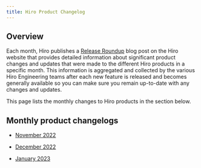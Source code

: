 ```yaml
---
title: Hiro Product Changelog
---
```


## Overview

Each month, Hiro publishes a [Release Roundup](https://www.hiro.so/blog-categories/hiro) blog post on the Hiro website that provides detailed information about significant product changes and updates that were made to the different Hiro products in a specific month. This information is aggregated and collected by the various Hiro Engineering teams after each new feature is released and becomes generally available so you can make sure you remain up-to-date with any changes and updates.

This page lists the monthly changes to Hiro products in the section below.

## Monthly product changelogs

- [November 2022](https://docs.hiro.so/references/changelog-november)

- [December 2022](https://docs.hiro.so/references/changelog-december)

- [January 2023](https://www.hiro.so/blog/release-roundup-january-2023)